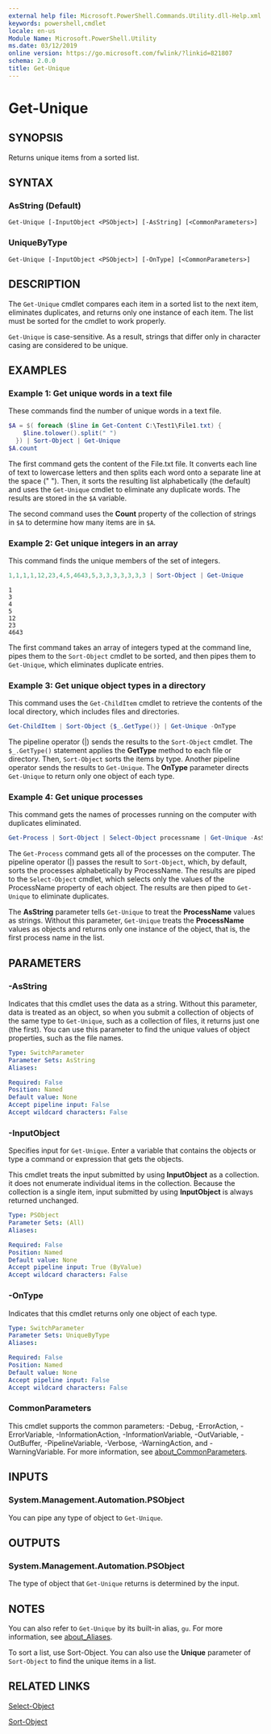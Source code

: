 ```yaml
---
external help file: Microsoft.PowerShell.Commands.Utility.dll-Help.xml
keywords: powershell,cmdlet
locale: en-us
Module Name: Microsoft.PowerShell.Utility
ms.date: 03/12/2019
online version: https://go.microsoft.com/fwlink/?linkid=821807
schema: 2.0.0
title: Get-Unique
---
```

# Get-Unique

## SYNOPSIS
Returns unique items from a sorted list.

## SYNTAX

### AsString (Default)

```
Get-Unique [-InputObject <PSObject>] [-AsString] [<CommonParameters>]
```

### UniqueByType

```
Get-Unique [-InputObject <PSObject>] [-OnType] [<CommonParameters>]
```

## DESCRIPTION

The `Get-Unique` cmdlet compares each item in a sorted list to the next item, eliminates duplicates,
and returns only one instance of each item. The list must be sorted for the cmdlet to work properly.

`Get-Unique` is case-sensitive. As a result, strings that differ only in character casing are
considered to be unique.

## EXAMPLES

### Example 1: Get unique words in a text file

These commands find the number of unique words in a text file.

```powershell
$A = $( foreach ($line in Get-Content C:\Test1\File1.txt) {
    $line.tolower().split(" ")
  }) | Sort-Object | Get-Unique
$A.count
```

The first command gets the content of the File.txt file. It converts each line of text to lowercase
letters and then splits each word onto a separate line at the space (" "). Then, it sorts the
resulting list alphabetically (the default) and uses the `Get-Unique` cmdlet to eliminate any
duplicate words. The results are stored in the `$A` variable.

The second command uses the **Count** property of the collection of strings in `$A` to determine how
many items are in `$A`.

### Example 2: Get unique integers in an array

This command finds the unique members of the set of integers.

```powershell
1,1,1,1,12,23,4,5,4643,5,3,3,3,3,3,3,3 | Sort-Object | Get-Unique
```

```Output
1
3
4
5
12
23
4643
```

The first command takes an array of integers typed at the command line, pipes them to the
`Sort-Object` cmdlet to be sorted, and then pipes them to `Get-Unique`, which eliminates duplicate
entries.

### Example 3: Get unique object types in a directory

This command uses the `Get-ChildItem` cmdlet to retrieve the contents of the local directory, which
includes files and directories.

```powershell
Get-ChildItem | Sort-Object {$_.GetType()} | Get-Unique -OnType
```

The pipeline operator (|) sends the results to the `Sort-Object` cmdlet. The `$_.GetType()`
statement applies the **GetType** method to each file or directory. Then, `Sort-Object` sorts the
items by type. Another pipeline operator sends the results to `Get-Unique`. The **OnType** parameter
directs `Get-Unique` to return only one object of each type.

### Example 4: Get unique processes

This command gets the names of processes running on the computer with duplicates eliminated.

```powershell
Get-Process | Sort-Object | Select-Object processname | Get-Unique -AsString
```

The `Get-Process` command gets all of the processes on the computer. The pipeline operator (|)
passes the result to `Sort-Object`, which, by default, sorts the processes alphabetically by
ProcessName. The results are piped to the `Select-Object` cmdlet, which selects only the values of
the ProcessName property of each object. The results are then piped to `Get-Unique` to eliminate
duplicates.

The **AsString** parameter tells `Get-Unique` to treat the **ProcessName** values as strings.
Without this parameter, `Get-Unique` treats the **ProcessName** values as objects and returns only
one instance of the object, that is, the first process name in the list.

## PARAMETERS

### -AsString

Indicates that this cmdlet uses the data as a string. Without this parameter, data is treated as an
object, so when you submit a collection of objects of the same type to `Get-Unique`, such as a
collection of files, it returns just one (the first). You can use this parameter to find the unique
values of object properties, such as the file names.

```yaml
Type: SwitchParameter
Parameter Sets: AsString
Aliases:

Required: False
Position: Named
Default value: None
Accept pipeline input: False
Accept wildcard characters: False
```

### -InputObject

Specifies input for `Get-Unique`. Enter a variable that contains the objects or type a command or
expression that gets the objects.

This cmdlet treats the input submitted by using **InputObject** as a collection. it does not
enumerate individual items in the collection. Because the collection is a single item, input
submitted by using **InputObject** is always returned unchanged.

```yaml
Type: PSObject
Parameter Sets: (All)
Aliases:

Required: False
Position: Named
Default value: None
Accept pipeline input: True (ByValue)
Accept wildcard characters: False
```

### -OnType

Indicates that this cmdlet returns only one object of each type.

```yaml
Type: SwitchParameter
Parameter Sets: UniqueByType
Aliases:

Required: False
Position: Named
Default value: None
Accept pipeline input: False
Accept wildcard characters: False
```

### CommonParameters

This cmdlet supports the common parameters: -Debug, -ErrorAction, -ErrorVariable,
-InformationAction, -InformationVariable, -OutVariable, -OutBuffer, -PipelineVariable, -Verbose,
-WarningAction, and -WarningVariable. For more information, see [about_CommonParameters](https://go.microsoft.com/fwlink/?LinkID=113216).

## INPUTS

### System.Management.Automation.PSObject

You can pipe any type of object to `Get-Unique`.

## OUTPUTS

### System.Management.Automation.PSObject

The type of object that `Get-Unique` returns is determined by the input.

## NOTES

You can also refer to `Get-Unique` by its built-in alias, `gu`. For more information, see [about_Aliases](../Microsoft.PowerShell.Core/About/about_Aliases.md).

To sort a list, use Sort-Object. You can also use the **Unique** parameter of `Sort-Object` to find
the unique items in a list.

## RELATED LINKS

[Select-Object](Select-Object.md)

[Sort-Object](Sort-Object.md)

